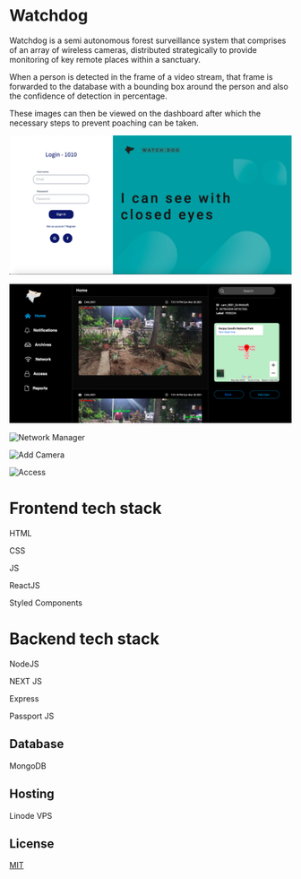 

# Watchdog

Watchdog is a semi autonomous forest surveillance system that comprises of an array of wireless cameras, distributed strategically to provide monitoring of key remote places within a sanctuary.

When a person is detected in the frame of a video stream, that frame is forwarded to the database with a bounding box around the person and also the confidence of detection in percentage.

These images can then be viewed on the dashboard after which the necessary steps to prevent poaching can be taken. 



![Login](./readme/login.png?raw=true "Login")


![Dashboard](./readme/dashboard.png?raw=true "Dashboard")

![Network Manager](./network.png?raw=true "Network Manager")

![Add Camera](./addCamera.png?raw=true "Add Camera")


![Access](./accessControl.png?raw=true "Access")

 

# Frontend tech stack 
 
HTML 

CSS 

JS 

ReactJS 

Styled Components

# Backend tech stack 

NodeJS 

NEXT JS


Express

Passport JS

## Database

MongoDB

## Hosting 

Linode VPS


## License
[MIT](https://choosealicense.com/licenses/mit/)

